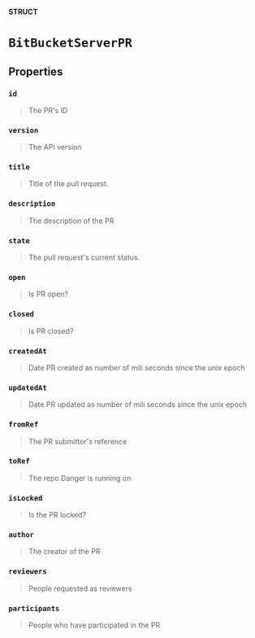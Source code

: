 **STRUCT**

# `BitBucketServerPR`

## Properties
### `id`

> The PR's ID

### `version`

> The API version

### `title`

> Title of the pull request.

### `description`

> The description of the PR

### `state`

> The pull request's current status.

### `open`

> Is PR open?

### `closed`

> Is PR closed?

### `createdAt`

> Date PR created as number of mili seconds since the unix epoch

### `updatedAt`

> Date PR updated as number of mili seconds since the unix epoch

### `fromRef`

> The PR submittor's reference

### `toRef`

> The repo Danger is running on

### `isLocked`

> Is the PR locked?

### `author`

> The creator of the PR

### `reviewers`

> People requested as reviewers

### `participants`

> People who have participated in the PR
